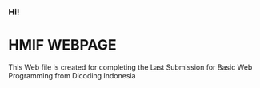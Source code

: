 <h3>Hi!</h3>

<h1>HMIF WEBPAGE</h1>

<p>This Web file is created for completing the Last Submission for Basic Web Programming from Dicoding Indonesia</p>
